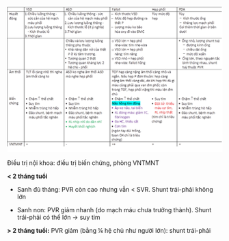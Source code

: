 
  
![So sanh 5 benh TBS.png](../../../../../200%20Files/image/So%20sanh%205%20benh%20TBS.png)
  
Điều trị nội khoa: điều trị biến chứng, phòng VNTMNT
  

  
**< 2 tháng tuổi**
  
- Sanh đủ tháng: PVR còn cao nhưng vẫn < SVR. Shunt trái-phải không lớn
  
- Sanh non: PVR giảm nhanh (do mạch máu chưa trưởng thành). Shunt trái-phải có thể lớn -> suy tim
  

  
**> 2 tháng tuổi:** PVR giảm (bằng ¼ hệ chủ như người lớn): shunt trái-phải